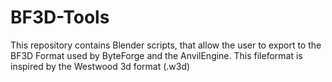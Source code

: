 # BF3D-Tools
This repository contains Blender scripts, that allow the user to export to the BF3D Format 
used by ByteForge and the AnvilEngine.
This fileformat is inspired by the Westwood 3d format (.w3d)
